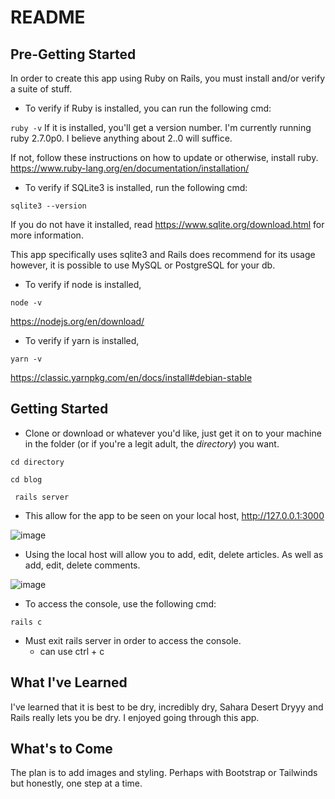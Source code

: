 # README

## Pre-Getting Started

In order to create this app using Ruby on Rails, you must install and/or verify a suite of stuff.

- To verify if Ruby is installed, you can run the following cmd:

``` ruby -v ```
If it is installed, you'll get a version number. I'm currently running ruby 2.7.0p0. I believe anything about 2..0 will suffice. 

If not, follow these instructions on how to update or otherwise, install ruby. https://www.ruby-lang.org/en/documentation/installation/

- To verify if SQLite3 is installed, run the following cmd:

``` sqlite3 --version ```

If you do not have it installed, read https://www.sqlite.org/download.html for more information. 

This app specifically uses sqlite3 and Rails does recommend for its usage however, it is possible to use MySQL or PostgreSQL for your db.

- To verify if node is installed, 

``` node -v ```

https://nodejs.org/en/download/

- To verify if yarn is installed,

``` yarn -v ```

https://classic.yarnpkg.com/en/docs/install#debian-stable


## Getting Started 

- Clone or download or whatever you'd like, just get it on to your machine in the folder (or if you're a legit adult, the *directory*) you want. 

``` cd directory ```

``` cd blog ```

``` rails server```

- This allow for the app to be seen on your local host, http://127.0.0.1:3000

![image](https://user-images.githubusercontent.com/70295448/112773525-59746000-9004-11eb-9f0b-e5b71742dbf2.png)

- Using the local host will allow you to add, edit, delete articles. As well as add, edit, delete comments.

![image](https://user-images.githubusercontent.com/70295448/112772997-12856b00-9002-11eb-8832-ed5345b1d3e5.png)


- To access the console, use the following cmd:

``` rails c ```

- Must exit rails server in order to access the console.
  - can use ctrl + c

## What I've Learned

I've learned that it is best to be dry, incredibly dry, Sahara Desert Dryyy and Rails really lets you be dry. I enjoyed going through this app.

## What's to Come

The plan is to add images and styling. Perhaps with Bootstrap or Tailwinds but honestly, one step at a time. 
